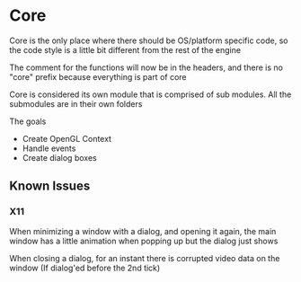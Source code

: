# Core

Core is the only place where there should be OS/platform specific code,
so the code style is a little bit different from the rest of the engine

The comment for the functions will now be in the headers, and there is no
"core" prefix because everything is part of core

Core is considered its own module that is comprised of sub modules. All the submodules
are in their own folders

The goals
- Create OpenGL Context
- Handle events
- Create dialog boxes

## Known Issues

### X11
When minimizing a window with a dialog, and opening it again, the main window has a little animation
when popping up but the dialog just shows

When closing a dialog, for an instant there is corrupted video data on the window (If dialog'ed before the 2nd tick)
